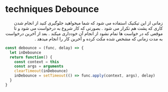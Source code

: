 # techniques Debounce
<p dir="rtl">زمانی از این تیکنیک استفاده می شود که شما میخواهید جلوگیری کنید از انجام شدن  کاری که پشت هم تکرار می شود . بصورتی که کار شروع به درخواست می شود و تا موقعی که در خواست ها تمام نشود از انجام آن خودداری میکند . بعد از آخرین درخواست به مدت زمانی که مشخص شده مکث کرده و آخرین کار را انجام میدهد .</p>

```javascript
const debounce = (func, delay) => {
  let inDebounce
  return function() {
    const context = this
    const args = arguments
    clearTimeout(inDebounce)
    inDebounce = setTimeout(() => func.apply(context, args), delay)
  }
}
```
